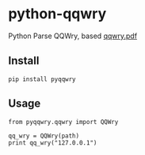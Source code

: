 # python-qqwry
Python Parse QQWry, based [qqwry.pdf](https://drive.google.com/file/d/0B0EvSfZXS15seVVBRTlUOVlUb2M/view?usp=sharing)

## Install

```
pip install pyqqwry
```

## Usage

```
from pyqqwry.qqwry import QQWry

qq_wry = QQWry(path)
print qq_wry("127.0.0.1")
```
